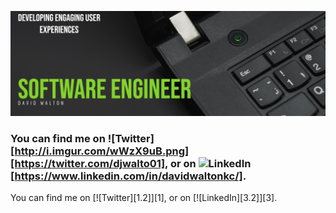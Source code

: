 ![Header](https://raw.githubusercontent.com/djwalto/djwalto/master/DavidBanner.png)

### You can find me on ![Twitter][http://i.imgur.com/wWzX9uB.png][https://twitter.com/djwalto01], or on ![LinkedIn](https://raw.githubusercontent.com/MartinHeinz/MartinHeinz/master/linkedin-3-16.png) [https://www.linkedin.com/in/davidwaltonkc/].

You can find me on [![Twitter][1.2]][1], or on [![LinkedIn][3.2]][3].


<!--
**djwalto/djwalto** is a ✨ _special_ ✨ repository because its `README.md` (this file) appears on your GitHub profile.

Here are some ideas to get you started:

- 🔭 I’m currently working on ...
- 🌱 I’m currently learning ...
- 👯 I’m looking to collaborate on ...
- 🤔 I’m looking for help with ...
- 💬 Ask me about ...
- 📫 How to reach me: ...
- 😄 Pronouns: ...
- ⚡ Fun fact: ...
-->
